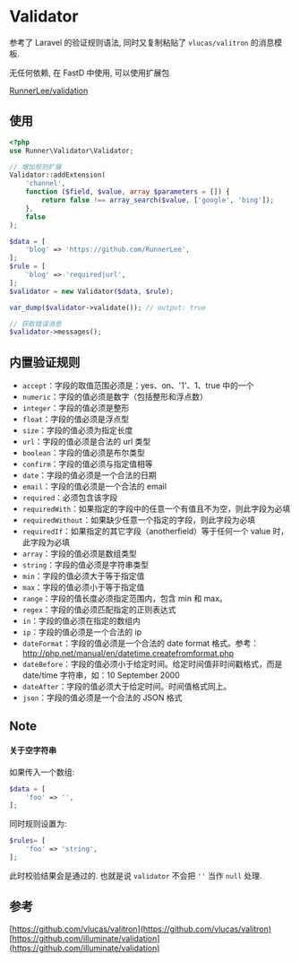 # Validator

参考了 Laravel 的验证规则语法, 同时又复制粘贴了 `vlucas/valitron` 的消息模板. 

无任何依赖, 在 FastD 中使用, 可以使用扩展包

[RunnerLee/validation](https://github.com/RunnerLee/validation)

## 使用
```php
<?php
use Runner\Validator\Validator;

// 增加规则扩展
Validator::addExtension(
    'channel',
    function ($field, $value, array $parameters = []) {
        return false !== array_search($value, ['google', 'bing']);
    },
    false
);

$data = [
    'blog' => 'https://github.com/RunnerLee',
];
$rule = [
    'blog' => 'required|url',
];
$validator = new Validator($data, $rule);

var_dump($validator->validate()); // output: true

// 获取错误消息
$validator->messages();
```

## 内置验证规则
* `accept`：字段的取值范围必须是：yes、on、'1'、1、true 中的一个
* `numeric`：字段的值必须是数字（包括整形和浮点数）
* `integer`：字段的值必须是整形
* `float`：字段的值必须是浮点型
* `size`：字段的值必须为指定长度
* `url`：字段的值必须是合法的 url 类型
* `boolean`：字段的值必须是布尔类型
* `confirm`：字段的值必须与指定值相等
* `date`：字段的值必须是一个合法的日期
* `email`：字段的值必须是一个合法的 email
* `required`：必须包含该字段
* `requiredWith`：如果指定的字段中的任意一个有值且不为空，则此字段为必填
* `requiredWithout`：如果缺少任意一个指定的字段，则此字段为必填
* `requiredIf`：如果指定的其它字段（anotherfield）等于任何一个 value 时，此字段为必填
* `array`：字段的值必须是数组类型
* `string`：字段的值必须是字符串类型
* `min`：字段的值必须大于等于指定值
* `max`：字段的值必须小于等于指定值
* `range`：字段的值长度必须指定范围内，包含 min 和 max。
* `regex`：字段的值必须匹配指定的正则表达式
* `in`：字段的值必须在指定的数组内
* `ip`：字段的值必须是一个合法的 ip
* `dateFormat`：字段的值必须是一个合法的 date format 格式。参考：http://php.net/manual/en/datetime.createfromformat.php
* `dateBefore`：字段的值必须小于给定时间。给定时间值非时间戳格式，而是 date/time 字符串，如：10 September 2000
* `dateAfter`：字段的值必须大于给定时间。时间值格式同上。
* `json`：字段的值必须是一个合法的 JSON 格式

## Note

#### 关于空字符串
如果传入一个数组:

```php
$data = [
    'foo' => '',
];
```

同时规则设置为:
```php
$rules= [
    'foo' => 'string',
];
```

此时校验结果会是通过的. 也就是说 `validator` 不会把 `''` 当作 `null` 处理.


## 参考
[https://github.com/vlucas/valitron](https://github.com/vlucas/valitron)
[https://github.com/illuminate/validation](https://github.com/illuminate/validation)
